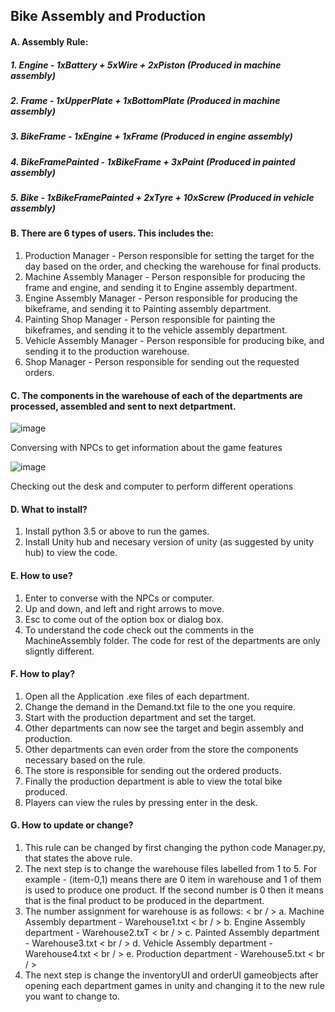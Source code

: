 ## Bike Assembly and Production
#### A. Assembly Rule:
##### 1. Engine           - 1xBattery + 5xWire + 2xPiston (Produced in machine assembly)
##### 2. Frame            - 1xUpperPlate + 1xBottomPlate (Produced in machine assembly)
##### 3. BikeFrame        - 1xEngine + 1xFrame (Produced in engine assembly)
##### 4. BikeFramePainted - 1xBikeFrame + 3xPaint (Produced in painted assembly)
##### 5. Bike             - 1xBikeFramePainted + 2xTyre + 10xScrew (Produced in vehicle assembly)
#### B. There are 6 types of users. This includes the:
1. Production Manager - Person responsible for setting the target for the day based on the order, and checking the warehouse for final products.
2. Machine Assembly Manager - Person responsible for producing the frame and engine, and sending it to Engine assembly department.
3. Engine Assembly Manager - Person responsible for producing the bikeframe, and sending it to Painting assembly department.
4. Painting Shop Manager - Person responsible for painting the bikeframes, and sending it to the vehicle assembly department.
5. Vehicle Assembly Manager - Person responsible for producing bike, and sending it to the production warehouse.
6. Shop Manager -  Person responsible for sending out the requested orders.
   
#### C. The components in the warehouse of each of the departments are processed, assembled and sent to next detpartment.

![image](https://github.com/user-attachments/assets/549e90f7-4467-45a2-a6c2-57fad28039a3)

Conversing with NPCs to get information about the game features

![image](https://github.com/user-attachments/assets/5c661231-2d36-448a-87e4-648ad55d0f70)

Checking out the desk and computer to perform different operations

#### D. What to install?
1. Install python 3.5 or above to run the games.
2. Install Unity hub and necesary version of unity (as suggested by unity hub) to view the code.

#### E. How to use?
1. Enter to converse with the NPCs or computer.
2. Up and down, and left and right arrows to move.
3. Esc to come out of the option box or dialog box.
4. To understand the code check out the comments in the MachineAssembly folder.
   The code for rest of the departments are only sligntly different.

#### F. How to play?
1. Open all the Application .exe files of each department.
2. Change the demand in the Demand.txt file to the one you require.
3. Start with the production department and set the target.
4. Other departments can now see the target and begin assembly and production.
5. Other departments can even order from the store the components necessary based on the rule.
6. The store is responsible for sending out the ordered products.
7. Finally the production department is able to view the total bike produced.
8. Players can view the rules by pressing enter in the desk.
   
#### G. How to update or change?
1. This rule can be changed by first changing the python code Manager.py, that states the above rule.
2. The next step is to change the warehouse files labelled from 1 to 5. For example - (item-0,1) means
   there are 0 item in warehouse and 1 of them is used to produce one product. If the second number is 0
   then it means that is the final product to be produced in the department.
3. The number assignment for warehouse is as follows: < br / >
   a. Machine Assembly department - Warehouse1.txt < br / >
   b. Engine Assembly department - Warehouse2.txT < br / >
   c. Painted Assembly department - Warehouse3.txt < br / >
   d. Vehicle Assembly department - Warehouse4.txt < br / >
   e. Production department - Warehouse5.txt < br / >
4. The next step is change the inventoryUI and orderUI gameobjects after opening each department games in unity and changing it to the new rule you want to change to.

